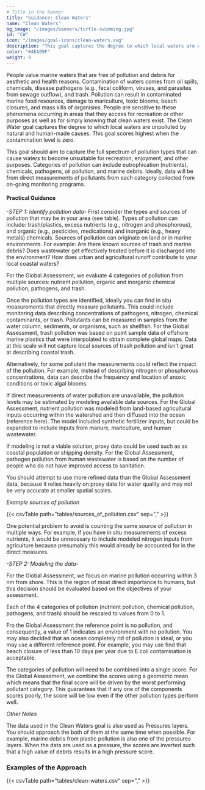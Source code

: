 ```yaml
---
# Title in the banner
title: "Guidance: Clean Waters"
name: "Clean Waters"
bg_image: "/images/banners/turtle-swimming.jpg"
id: "CW"
icon: "/images/goal-icons/clean-waters.svg"
description: "This goal captures the degree to which local waters are unpolluted."
color: "#4EA09F"
weight: 9
---
```

People value marine waters that are free of pollution and debris for aesthetic and health reasons. Contamination of waters comes from oil spills, chemicals, disease pathogens (e.g., fecal coliform, viruses, and parasites from sewage outflow), and trash. Pollution can result in contaminated marine food resources, damage to mariculture, toxic blooms, beach closures, and mass kills of organisms. People are sensitive to these phenomena occurring in areas that they access for recreation or other purposes as well as for simply knowing that clean waters exist. The Clean Water goal captures the degree to which local waters are unpolluted by natural and human-made causes. This goal scores highest when the contamination level is zero.

This goal should aim to capture the full spectrum of pollution types that can cause waters to become unsuitable for recreation, enjoyment, and other purposes. Categories of pollution can include eutrophication (nutrients), chemicals, pathogens, oil pollution, and marine debris. Ideally, data will be from direct measurements of pollutants from each category collected from on-going monitoring programs. 

#### Practical Guidance

*-STEP 1: Identify pollution data-*
First consider the types and sources of pollution that may be in your area (see table). Types of pollution can include: trash/plastics, excess nutrients (e.g., nitrogen and phosphorous), and organic (e.g., pesticides, medications) and inorganic (e.g., heavy metals) chemicals. Sources of pollution can originate on land or in marine environments. For example: Are there known sources of trash and marine debris? Does wastewater get effectively treated before it is discharged into the environment? How does urban and agricultural runoff contribute to your local coastal waters?  

For the Global Assessment, we evaluate 4 categories of pollution from multiple sources: nutrient pollution, organic and inorganic chemical pollution, pathogens, and trash.

Once the pollution types are identified, ideally you can find in situ measurements that directly measure pollutants. This could include monitoring data describing concentrations of pathogens, nitrogen, chemical contaminants, or trash.  Pollutants can be measured in samples from the water column, sediments, or organisms, such as shellfish. For the Global Assessment, trash pollution was based on point sample data of offshore marine plastics that were interpolated to obtain complete global maps. Data at this scale will not capture local sources of trash pollution and isn't great at describing coastal trash.

Alternatively, for some pollutant the measurements could reflect the impact of the pollution. For example, instead of describing nitrogen or phosphorous concentrations, data can describe the frequency and location of anoxic conditions or toxic algal blooms. 

If direct measurements of water pollution are unavailable, the pollution levels may be estimated by modeling available data sources.  For the Global Assessment, nutrient pollution was modeled from land-based agricultural inputs occurring within the watershed and then diffused into the ocean (reference here).  The model  included synthetic fertilizer inputs, but could be expanded to include inputs from manure, mariculture, and human wastewater.   

If modeling is not a viable solution, proxy data could be used such as as coastal population or shipping density. For the Global Assessment, pathogen pollution from human wastewater is based on  the number of people who do not have improved access to sanitation.

You should attempt to use more refined data than the Global Assessment data, because it relies heavily on proxy data for water quality and may not be very accurate at smaller spatial scales. 

*_Example sources of pollution_*

{{< csvTable path="tables/sources_of_pollution.csv"  sep="," >}}

One potential problem to avoid is counting the same source of pollution in multiple ways. For example, if you have in situ measurements of excess nutrients, it would be unnecesary to include modeled nitrogen inputs from agriculture because presumably this would already be accounted for in the direct measures.  


*-STEP 2: Modeling the data-*

For the Global Assessment, we focus on marine pollution occurring within 3 nm from shore. This is the region of most direct importance to humans, but this decision should be evaluated based on the objectives of your assessment.

Each of the 4 categories of pollution (nutrient pollution, chemical pollution, pathogens, and trash) should be rescaled to values from 0 to 1.

Fro the Global Assessment the reference point is no pollution, and consequently, a value of 1 indicates an environment with no pollution. You may also decided that an ocean completely rid of pollution is ideal, or you may use a different reference point.   For example, you may use find that beach closure of less than 10 days per year due to E.coli contamination is acceptable.  

The categories of pollution will need to be combined into a single score.  For the Global Assessment, we combine the scores using a geometric mean which means that the final score will be driven by the worst performing pollutant category. This guarantees that if any one of the components scores poorly, the score will be low even if the other pollution types perform well.

*_Other Notes_*

The data used in the Clean Waters goal is also used as Pressures layers. You should approach the both of them at the same time when possible. For example, marine debris from plastic pollution is also one of the pressures layers. When the data are used as a pressure, the scores are inverted such that a high value of debris results in a high pressure score. 


### Examples of the Approach
{{< csvTable path="tables/clean-waters.csv"  sep="," >}}

